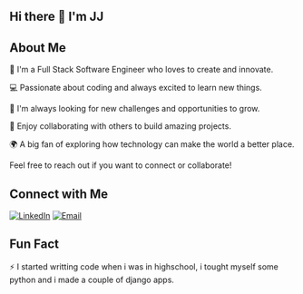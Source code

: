 ## Hi there 👋 I'm JJ

<!--
**XJ76/XJ76** is a ✨ _special_ ✨ repository because its `README.md` (this file) appears on your GitHub profile.

Here are some ideas to get you started:

- 🔭 I’m currently working on ...
- 🌱 I’m currently learning ...
- 👯 I’m looking to collaborate on ...
- 🤔 I’m looking for help with ...
- 💬 Ask me about ...
- 📫 How to reach me: ...
- 😄 Pronouns: ...
- ⚡ Fun fact: ...
-->
## About Me

🚀 I'm a Full Stack Software Engineer who loves to create and innovate.

💻 Passionate about coding and always excited to learn new things.

🌱 I'm always looking for new challenges and opportunities to grow.

🎯 Enjoy collaborating with others to build amazing projects.

🌍 A big fan of exploring how technology can make the world a better place.

Feel free to reach out if you want to connect or collaborate!


## Connect with Me
[![LinkedIn](https://img.shields.io/badge/LinkedIn-Connect-blue?style=flat&logo=linkedin)](https://zw.linkedin.com/in/joshua-j-smith-5338041b8)
[![Email](https://img.shields.io/badge/Email-Contact-blue?style=flat&logo=gmail)](mailto:joshjsmithjr@outlook.com)


## Fun Fact
⚡ I started writting code when i was in highschool, i tought myself some python and i made a couple of django apps.

